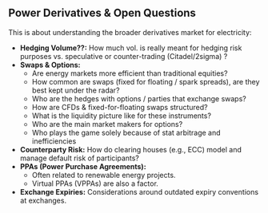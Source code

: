 ## Power Derivatives & Open Questions 

This is about understanding the broader derivatives market for electricity:
- **Hedging Volume??:** How much vol. is really meant for hedging risk purposes vs. speculative or counter-trading (Citadel/2sigma) ?
- **Swaps & Options:**
    - Are energy markets more efficient than traditional equities?
    - How common are swaps (fixed for floating / spark spreads), are they best kept under the radar?
    - Who are the hedges with options / parties that exchange swaps?
    - How are CFDs & fixed-for-floating swaps structured?
    - What is the liquidity picture like for these instruments?
    - Who are the main market makers for options?
    - Who plays the game solely because of stat arbitrage and inefficiencies
- **Counterparty Risk:** How do clearing houses (e.g., ECC) model and manage default risk of participants?
- **PPAs (Power Purchase Agreements):**
    - Often related to renewable energy projects.
    - Virtual PPAs (VPPAs) are also a factor.
- **Exchange Expiries:** Considerations around outdated expiry conventions at exchanges.
